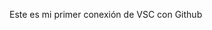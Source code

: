 <!--A partir de ahora, cada vez que hagas cambios:

git add .
git commit -m "Descripción de cambios"
git push-->
Este es mi primer conexión de VSC con Github